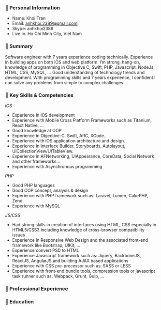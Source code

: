 ### :small_orange_diamond: Personal Information

- Name: Khoi Tran
- Email: anhkhoi.2389@gmail.com 
- Skype: anhkhoi2389
- Live in: Ho Chi Minh City, Viet Nam

### :small_orange_diamond: Summary
Software engineer with 7 years experience coding technically. Experience in building apps on both iOS and web platform. I’m strong, hang-on, knowledge of programming in Objective C, Swift, PHP, Javascript, NodeJs, HTML, CSS, MySQL, … Good understanding of technology trends and development. With programming skills and 7 years experience, I confident I can solve any problems from simple to complex challenges.

### :small_orange_diamond: Key Skills & Competencies

*iOS*
- Experience in iOS development
- Experience with Mobile Cross Platform Frameworks such as Titanium, React Native, ...
- Good knowledge at OOP 
- Experience in Objective-C, Swift, ARC, XCode.
- Experience with iOS application architecture and design.
- Experience in Interface Builder, Storyboards, Autolayout, UICollectionView/UITableView.
- Experience in AFNetworking, UIAppearance, CoreData, Social Network and other frameworks…
- Experience with Asynchronous programming

*PHP*
- Good PHP languages
- Good OOP concept, analysis & design
- Experience with PHP framework such as: Laravel, Lumen, CakePHP, Zend.
- Experience with MySQL

*JS/CSS*
- Had strong skills in creation of interfaces using HTML, CSS especially in HTML5/CSS3 including knowledge of cross-browser compatibility issues
- Experience in Responsive Web Design and the associated front-end framework like Bootstrap, UIKit, ...
- Experience convert PSD to HTML
- Experience Javascript framework such as: Jquery, BackboneJS, ReactJS, AngularJS and building AJAX based applications
- Experience with CSS pre-processor such as: SASS or LESS
- Experience with front-end bundle tools, compression tools or javascript task runner such as: Webpack, Grunt, Gulp, ... 


### :small_orange_diamond: Professional Experience

### :small_orange_diamond: Education


<!--
**anhkhoi/anhkhoi** is a ✨ _special_ ✨ repository because its `README.md` (this file) appears on your GitHub profile.

Here are some ideas to get you started:

- 🔭 I’m currently working on ...
- 🌱 I’m currently learning ...
- 👯 I’m looking to collaborate on ...
- 🤔 I’m looking for help with ...
- 💬 Ask me about ...
- 📫 How to reach me: ...
- 😄 Pronouns: ...
- ⚡ Fun fact: ...
-->
